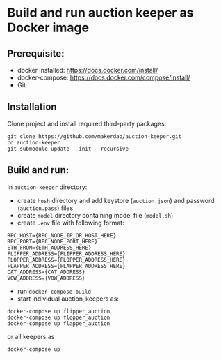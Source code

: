 #  Build and run auction keeper as Docker image
## Prerequisite:
- docker installed: https://docs.docker.com/install/
- docker-compose: https://docs.docker.com/compose/install/
- Git

## Installation
Clone project and install required third-party packages:
```
git clone https://github.com/makerdao/auction-keeper.git
cd auction-keeper
git submodule update --init --recursive
```

## Build and run:
In `auction-keeper` directory:
- create `hush` directory and add keystore (`auction.json`) and password (`auction.pass`) files
- create `model` directory containing model file (`model.sh`)
- create `.env` file with following format:
```
RPC_HOST={RPC_NODE_IP_OR_HOST_HERE}
RPC_PORT={RPC_NODE_PORT_HERE}
ETH_FROM={ETH_ADDRESS_HERE}
FLIPPER_ADDRESS={FLIPPER_ADDRESS_HERE}
FLOPPER_ADDRESS={FLOPPER_ADDRESS_HERE}
FLAPPER_ADDRESS={FLAPPER_ADDRESS_HERE}
CAT_ADDRESS={CAT_ADDRESS}
VOW_ADDRESS={VOW_ADDRESS}
```
- run `docker-compose build`
- start individual auction_keepers as:
```
docker-compose up flipper_auction
docker-compose up flopper_auction
docker-compose up flapper_auction
```
or all keepers as
```
docker-compose up
````


